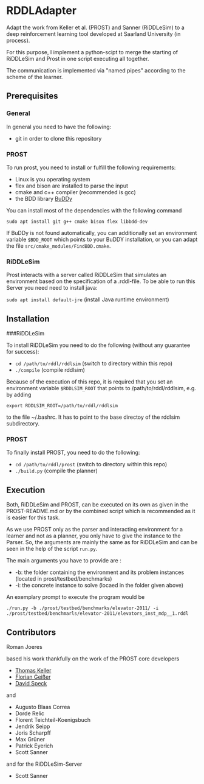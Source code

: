 # RDDLAdapter

Adapt the work from Keller et al. (PROST) and Sanner (RiDDLeSim) to a 
deep reinforcement learning tool developed at Saarland University (in process).

For this purpose, I implement a python-scipt to merge the starting of RiDDLeSim 
and Prost in one script executing all together. 

The communication is implemented via "named pipes" according to the scheme of the learner.

## Prerequisites

### General

In general you need to have the following:

 * git in order to clone this repository

### PROST

To run prost, you need to install or fulfill the following requirements:

 * Linux is you operating system
 * flex and bison are installed to parse the input
 * cmake and c++ compiler (recommended is gcc)
 * the BDD library [BuDDy](http://sourceforge.net/projects/buddy)

You can install most of the dependencies with the following command

`sudo apt install git g++ cmake bison flex libbdd-dev`

If BuDDy is not found automatically, you can additionally set an
environment variable `$BDD_ROOT` which points to your BuDDY installation,
or you can adapt the file `src/cmake_modules/FindBDD.cmake`.

### RiDDLeSim

Prost interacts with a server called RiDDLeSim that simulates an environment 
based on the specification of a .rddl-file. To be able to run this Server you 
need need to install java:

`sudo apt install default-jre` (install Java runtime environment)

## Installation

###RiDDLeSim

To install RiDDLeSim you need to do the following (without any guarantee for success):

 * `cd /path/to/rddl/rddlsim` (switch to directory within this repo)
 * `./compile` (compile rddlsim)

Because of the execution of this repo, it is required that you set an environment
variable `$RDDLSIM_ROOT` that points to /path/to/rddl/rddlsim, e.g. by adding

`export RDDLSIM_ROOT=/path/to/rddl/rddlsim`

to the file ~/.bashrc. It has to point to the base directoy of the rddlsim subdirectory.

### PROST

To finally install PROST, you need to do the following:

 * `cd /path/to/rddl/prost` (switch to directory within this repo)
 * `./build.py` (compile the planner)

## Execution

Both, RiDDLeSim and PROST, can be executed on its own as given in the PROST-README.md 
or by the combined script which is recommended as it is easier for this task.

As we use PROST only as the parser and interacting environment for a learner and 
not as a planner, you only have to give the instance to the Parser. So, the arguments 
are mainly the same as for RiDDLeSim and can be seen in the help of the script `run.py`.

The main arguments you have to provide are :
 * -b: the folder containing the environment and its problem instances (located in prost/testbed/benchmarks)
 * -i: the concrete instance to solve (locaed in the folder given above)

An exemplary prompt to execute the program would be

`./run.py -b ./prost/testbed/benchmarks/elevator-2011/ -i ./prost/testbed/benchmarls/elevator-2011/elevators_inst_mdp__1.rddl`

## Contributors

Roman Joeres

based his work thankfully on the work of the PROST core developers 

 * [Thomas Keller](mailto:tho.keller@unibas.ch?subject=[Prost])
 * [Florian Geißer](mailto:florian.geisser@anu.edu.au?subject=[Prost])
 * [David Speck](mailto:speckd@informatik.uni-freiburg.de?subject=[Prost)

and 

 * Augusto Blaas Correa
 * Dorde Relic
 * Florent Teichteil-Koenigsbuch
 * Jendrik Seipp
 * Joris Scharpff
 * Max Grüner
 * Patrick Eyerich
 * Scott Sanner

and for the RiDDLeSim-Server 

 * Scott Sanner